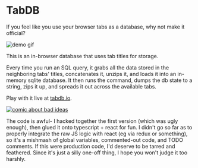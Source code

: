 # TabDB

If you feel like you use your browser tabs as a database, why not make it official?

![demo gif](https://media.giphy.com/media/cPl0frYGok7Cr8RA7I/giphy.gif)

This is an in-browser database that uses tab titles for storage.

Every time you run an SQL query, it grabs all the data stored in the neighboring tabs' titles, concatenates it, unzips it, and loads it into an in-memory sqlite database.  It then runs the command, dumps the db state to a string, zips it up, and spreads it out across the available tabs.

Play with it live at [tabdb.io](https://tabdb.io).

[![comic about bad ideas](http://www.poorlydrawnlines.com/wp-content/uploads/2017/07/an-idea.png)](http://www.poorlydrawnlines.com/comic/an-idea/)

The code is awful- I hacked together the first version (which was ugly enough), then glued it onto typescript + react for fun.  I didn't go so far as to properly integrate the raw JS logic with react (eg via redux or something), so it's a mishmash of global variables, commented-out code, and TODO comments.  If this were production code, I'd deserve to be tarred and feathered.  Since it's just a silly one-off thing, I hope you won't judge it too harshly.
